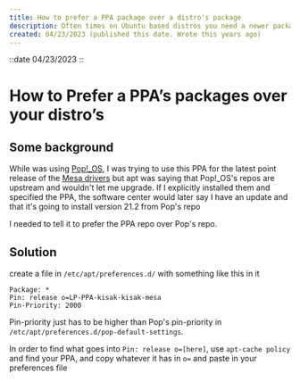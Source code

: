 ```yaml
---
title: How to prefer a PPA package over a distro's package
description: Often times on Ubuntu based distros you need a newer package than what ubuntu provides. Sometimes the distro will override the PPA because it has its own version of a package that it really want you to use.
created: 04/23/2023 (published this date. Wrote this years ago)
---
```


::date
04/23/2023
::

# How to Prefer a PPA’s packages over your distro’s

<!-- @unocss-ignore -->

## Some background

While was using [Pop!\_OS](https://pop.system76.com/), I was trying to use this
PPA for the latest point release of the
[Mesa drivers](https://launchpad.net/~kisak/+archive/ubuntu/kisak-mesa) but apt
was saying that Pop!\_OS's repos are upstream and wouldn't let me upgrade. If I
explicitly installed them and specified the PPA, the software center would later
say I have an update and that it's going to install version 21.2 from Pop's repo

I needed to tell it to prefer the PPA repo over Pop's repo.

## Solution

create a file in `/etc/apt/preferences.d/` with something like this in it

```text
Package: *
Pin: release o=LP-PPA-kisak-kisak-mesa
Pin-Priority: 2000

```

Pin-priority just has to be higher than Pop's pin-priority in
`/etc/apt/preferences.d/pop-default-settings`.

In order to find what goes into `Pin: release o=[here]`, use `apt-cache policy` and find your PPA, and copy whatever it has in `o=` and paste in your preferences file
